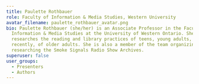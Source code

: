 ```yaml
---
title: Paulette Rothbauer
role: Faculty of Information & Media Studies, Western University
avatar_filename: paulette_rothbauer_avatar.png
bio: Paulette Rothbauer (she/her) is an Associate Professor in the Faculty of
  Information & Media Studies at the University of Western Ontario. She
  researches the reading and library practices of teens, young adults, and more
  recently, of older adults. She is also a member of the team organizing and
  researching the Smoke Signals Radio Show Archives.
superuser: false
user_groups:
  - Presenters
  - Authors
---
```

